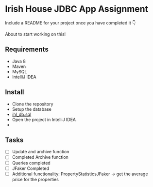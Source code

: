 
# Irish House JDBC App Assignment

Include a README for your project once you have completed it :point_down:

About to start working on this!

## Requirements

- Java 8
- Maven
- MySQL
- IntelliJ IDEA

## Install

- Clone the repository
- Setup the database
- [ihl_db.sql](src/main/resources/ihl_db.sql)
- Open the project in IntelliJ IDEA
- 

## Tasks

- [ ] Update and archive function
- [ ] Completed Archive function
- [ ] Queries completed
- [ ] JFaker Completed
- [ ] Additional functionality: PropertyStatisticsJFaker -> get the average price for the properties

